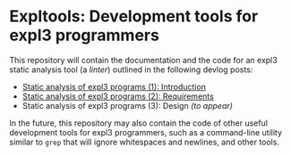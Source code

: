 # Expltools: Development tools for expl3 programmers

This repository will contain the documentation and the code for an expl3 static analysis tool (a *linter*) outlined in the following devlog posts:

- [Static analysis of expl3 programs (1): Introduction][1]
- [Static analysis of expl3 programs (2): Requirements][2]
- Static analysis of expl3 programs (3): Design *(to appear)*

In the future, this repository may also contain the code of other useful development tools for expl3 programmers, such as a command-line utility similar to `grep` that will ignore whitespaces and newlines, and other tools.

 [1]: https://witiko.github.io/Expl3-Linter-1/
 [2]: https://witiko.github.io/Expl3-Linter-2/
